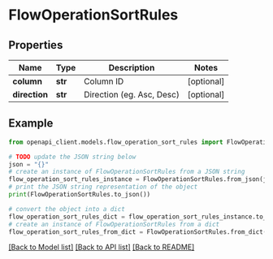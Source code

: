# FlowOperationSortRules


## Properties

Name | Type | Description | Notes
------------ | ------------- | ------------- | -------------
**column** | **str** | Column ID | [optional] 
**direction** | **str** | Direction (eg. Asc, Desc) | [optional] 

## Example

```python
from openapi_client.models.flow_operation_sort_rules import FlowOperationSortRules

# TODO update the JSON string below
json = "{}"
# create an instance of FlowOperationSortRules from a JSON string
flow_operation_sort_rules_instance = FlowOperationSortRules.from_json(json)
# print the JSON string representation of the object
print(FlowOperationSortRules.to_json())

# convert the object into a dict
flow_operation_sort_rules_dict = flow_operation_sort_rules_instance.to_dict()
# create an instance of FlowOperationSortRules from a dict
flow_operation_sort_rules_from_dict = FlowOperationSortRules.from_dict(flow_operation_sort_rules_dict)
```
[[Back to Model list]](../README.md#documentation-for-models) [[Back to API list]](../README.md#documentation-for-api-endpoints) [[Back to README]](../README.md)


